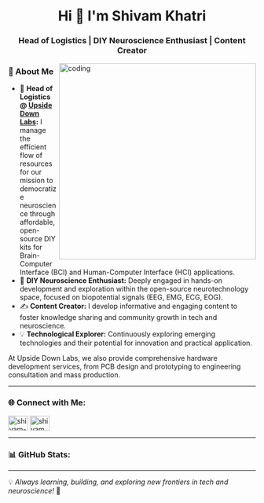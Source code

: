 <h1 align="center">Hi 👋 I'm Shivam Khatri</h1>
<h3 align="center">Head of Logistics | DIY Neuroscience Enthusiast | Content Creator</h3>

<img align="right" alt="coding" width="400" src="https://cdn.dribbble.com/users/205499/screenshots/16113547/media/d87e2c99b3538a08b86b51ce736bfc28.gif">

### 🚀 About Me
- 🎯 **Head of Logistics @ [Upside Down Labs](https://upsidedownlabs.tech/):** I manage the efficient flow of resources for our mission to democratize neuroscience through affordable, open-source DIY kits for Brain-Computer Interface (BCI) and Human-Computer Interface (HCI) applications.
- 🧠 **DIY Neuroscience Enthusiast:** Deeply engaged in hands-on development and exploration within the open-source neurotechnology space, focused on biopotential signals (EEG, EMG, ECG, EOG).
- ✍️ **Content Creator:** I develop informative and engaging content to foster knowledge sharing and community growth in tech and neuroscience.
- 💡 **Technological Explorer:** Continuously exploring emerging technologies and their potential for innovation and practical application.

At Upside Down Labs, we also provide comprehensive hardware development services, from PCB design and prototyping to engineering consultation and mass production.

---

### 🌐 Connect with Me:
<p align="left">
<a href="https://www.linkedin.com/in/shivam-khatri112/" target="blank"><img align="center" src="https://raw.githubusercontent.com/rahuldkjain/github-profile-readme-generator/master/src/images/icons/Social/linked-in-alt.svg" alt="shivam-khatri112" height="30" width="40" /></a>
<a href="https://www.instagram.com/shivam_khatri_007/" target="blank"><img align="center" src="https://upload.wikimedia.org/wikipedia/commons/thumb/e/e7/Instagram_logo_2016.svg/768px-Instagram_logo_2016.svg.png" alt="shivam_khatri_007" height="30" width="40" /></a>
</p>

---

### 📊 GitHub Stats:
---

💡 *Always learning, building, and exploring new frontiers in tech and neuroscience!* 🚀
